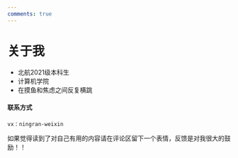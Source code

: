 ```yaml
---
comments: true
---
```


# 关于我
- 北航2021级本科生
- 计算机学院
- 在摸鱼和焦虑之间反复横跳


#### 联系方式

`vx：ningran-weixin`


如果觉得读到了对自己有用的内容请在评论区留下一个表情，反馈是对我很大的鼓励！！
